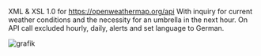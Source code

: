 XML & XSL 1.0 for https://openweathermap.org/api 
With inquiry for current weather conditions and the necessity for an umbrella in the next hour.
On API call excluded hourly, daily, alerts and set language to German.

![grafik](https://github.com/AnieSteph2020/raincheck/assets/105772285/bf1f732e-df8d-46b7-b6dc-ac55bbf550ce)
